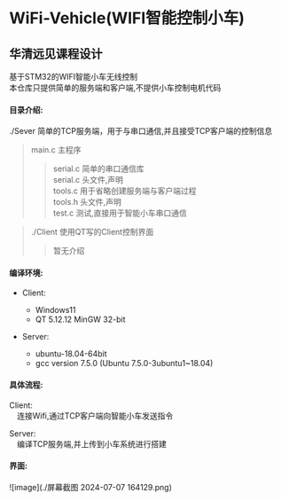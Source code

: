 # WiFi-Vehicle(WIFI智能控制小车)  
华清远见课程设计  
----
基于STM32的WIFI智能小车无线控制  
本仓库只提供简单的服务端和客户端,不提供小车控制电机代码  
#### 目录介绍:  
./Sever 简单的TCP服务端，用于与串口通信,并且接受TCP客户端的控制信息  
>main.c 主程序  
>>serial.c 简单的串口通信库  
>>serial.c 头文件,声明  
>>tools.c 用于省略创建服务端与客户端过程  
>>tools.h 头文件,声明  
>>test.c 测试,直接用于智能小车串口通信

>./Client 使用QT写的Client控制界面
>>暂无介绍

#### 编译环境:  
* Client:  
  * Windows11  
  * QT 5.12.12 MinGW 32-bit

* Server:  
  * ubuntu-18.04-64bit  
  * gcc version 7.5.0 (Ubuntu 7.5.0-3ubuntu1~18.04)

#### 具体流程:  
Client:  
&emsp;连接Wifi,通过TCP客户端向智能小车发送指令  

Server:  
&emsp;编译TCP服务端,并上传到小车系统进行搭建  

#### 界面:
![image](./屏幕截图 2024-07-07 164129.png)
